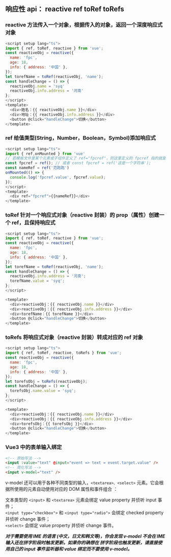 ## 响应性 api： reactive ref toRef toRefs

### reactive 方法传入一个对象，根据传入的对象，返回一个**深度响应式对象**

```javascript
<script setup lang="ts">
import { ref, toRef, reactive } from 'vue';
const reactiveObj = reactive({
  name: 'fpc',
  age: 18,
  info: { address: '中国' },
});
let torefName = toRef(reactiveObj, 'name');
const handleChange = () => {
  reactiveObj.name = 'syq'
  reactiveObj.info.address = '河南'
};
</script>
<template>
  <div>姓名：{{ reactiveObj.name }}</div>
  <div>地址：{{ reactiveObj.info.address }}</div>
  <button @click="handleChange">切换</button>
</template>
```

### ref 给值类型(String，Number，Boolean，Symbol)添加响应式

```javascript
<script setup lang="ts">
import { ref,onMounted } from 'vue'
// 若模板文件里某个元素或子组件定义了 ref="fpcref"，则这里定义的 fpcref 指的就是这个元素的dom对象或组件的实例对象 ，不管ref里是否传值
const fpcref = ref(); // 或者 const fpcref = ref('这是一个字符串');
const nameRef = ref('范跑跑')
onMounted(() => {
  console.log('fpcref.value', fpcref.value);
});
</script>
<template>
  <div ref="fpcref">{{nameRef}}</div>
</template>
```

### toRef 针对一个响应式对象（reactive 封装）的 prop（属性）创建一个 ref，且保持响应式

```javascript
<script setup lang="ts">
import { ref, toRef, reactive } from 'vue';
const reactiveObj = reactive({
  name: 'fpc',
  age: 18,
  info: { address: '中国' },
});
let torefName = toRef(reactiveObj, 'name');
const handleChange = () => {
  reactiveObj.info.address = '河南';
  torefName.value = 'syq';
};
</script>

<template>
  <div>reactiveObj：{{ reactiveObj.name }}</div>
  <div>reactiveObj：{{ reactiveObj.info.address }}</div>
  <div>torefName：{{ torefName }}</div>
  <button @click="handleChange">切换</button>
</template>
```

### toRefs 将响应式对象（reactive 封装）转成对应的 ref 对象

```javascript
<script setup lang="ts">
import { ref, toRef, reactive, toRefs } from 'vue';
const reactiveObj = reactive({
  name: 'fpc',
  age: 18,
  info: { address: '中国' },
});
let torefsObj = toRefs(reactiveObj);
const handleChange = () => {
  torefsObj.name.value = 'syq';
};
</script>

<template>
  <div>reactiveObj：{{ reactiveObj.name }}</div>
  <div>reactiveObj：{{ reactiveObj.info.address }}</div>
  <div>torefsObj：{{ torefsObj }}</div>
  <button @click="handleChange">切换</button>
</template>
```

### Vue3 中的表单输入绑定

```html
<!-- 原始写法 -->
<input :value="text" @input="event => text = event.target.value" />
<!-- 简化写法 -->
<input v-model="text" />
```

v-model 还可以用于各种不同类型的输入，`<textarea>、<select>` 元素。它会根据所使用的元素自动使用对应的 DOM 属性和事件组合
：

文本类型的 `<input>` 和 `<textarea>` 元素会绑定 value property 并侦听 input 事件；  
`<input type="checkbox">` 和 `<input type="radio">` 会绑定 checked property 并侦听 change 事件；  
`<select>` 会绑定 value property 并侦听 change 事件。

**_对于需要使用 IME 的语言 (中文，日文和韩文等)，你会发现 v-model 不会在 IME 输入还在拼字阶段时触发更新。如果你的确想在
拼字阶段也触发更新，请直接使用自己的 input 事件监听器和 value 绑定而不要使用 v-model。_**
